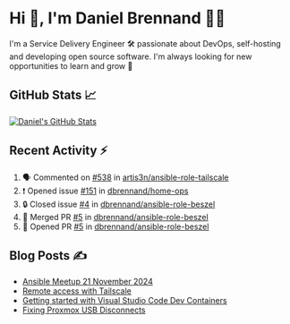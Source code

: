 # Hi 👋, I'm Daniel Brennand 👨‍💻

I'm a Service Delivery Engineer 🛠 passionate about DevOps, self-hosting and developing open source software. I'm always looking for new opportunities to learn and grow 🌱

## GitHub Stats 📈

[![Daniel's GitHub Stats](https://github-readme-stats.vercel.app/api?username=dbrennand&show_icons=true&count_private=true&hide_border=true&theme=dark)](https://github.com/anuraghazra/github-readme-stats)

## Recent Activity ⚡

<!--START_SECTION:activity-->
1. 🗣 Commented on [#538](https://github.com/artis3n/ansible-role-tailscale/pull/538#issuecomment-2763258928) in [artis3n/ansible-role-tailscale](https://github.com/artis3n/ansible-role-tailscale)
2. ❗ Opened issue [#151](https://github.com/dbrennand/home-ops/issues/151) in [dbrennand/home-ops](https://github.com/dbrennand/home-ops)
3. 🔒 Closed issue [#4](https://github.com/dbrennand/ansible-role-beszel/issues/4) in [dbrennand/ansible-role-beszel](https://github.com/dbrennand/ansible-role-beszel)
4. 🎉 Merged PR [#5](https://github.com/dbrennand/ansible-role-beszel/pull/5) in [dbrennand/ansible-role-beszel](https://github.com/dbrennand/ansible-role-beszel)
5. 💪 Opened PR [#5](https://github.com/dbrennand/ansible-role-beszel/pull/5) in [dbrennand/ansible-role-beszel](https://github.com/dbrennand/ansible-role-beszel)
<!--END_SECTION:activity-->

## Blog Posts ✍

<!-- BLOG-POST-LIST:START -->
- [Ansible Meetup 21 November 2024](https://danielbrennand.com/blog/ansible-meetup-21-november/)
- [Remote access with Tailscale](https://danielbrennand.com/blog/tailscale/)
- [Getting started with Visual Studio Code Dev Containers](https://danielbrennand.com/blog/vscode-dev-containers/)
- [Fixing Proxmox USB Disconnects](https://danielbrennand.com/blog/proxmox-fix-usb-disconnect/)
<!-- BLOG-POST-LIST:END -->
